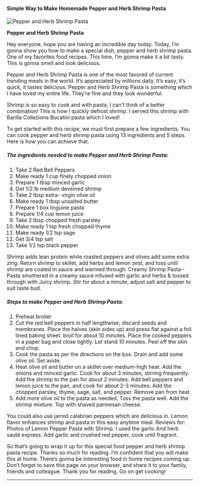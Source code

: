             

#### Simple Way to Make Homemade Pepper and Herb Shrimp Pasta

![Pepper and Herb Shrimp Pasta](https://img-global.cpcdn.com/recipes/4935471473885184/751x532cq70/pepper-and-herb-shrimp-pasta-recipe-main-photo.jpg)

**Pepper and Herb Shrimp Pasta**

Hey everyone, hope you are having an incredible day today. Today, I’m gonna show you how to make a special dish, pepper and herb shrimp pasta. One of my favorites food recipes. This time, I’m gonna make it a bit tasty. This is gonna smell and look delicious.

Pepper and Herb Shrimp Pasta is one of the most favored of current trending meals in the world. It’s appreciated by millions daily. It’s easy, it’s quick, it tastes delicious. Pepper and Herb Shrimp Pasta is something which I have loved my entire life. They’re fine and they look wonderful.

Shrimp is so easy to cook and with pasta, I can't think of a better combination! This is how I quickly defrost shrimp. I served this shrimp with Barilla Collezione Bucatini pasta which I loved!

To get started with this recipe, we must first prepare a few ingredients. You can cook pepper and herb shrimp pasta using 13 ingredients and 5 steps. Here is how you can achieve that.

##### The ingredients needed to make Pepper and Herb Shrimp Pasta:

1.  Take 2 Red Bell Peppers
2.  Make ready 1 cup finely chopped onion
3.  Prepare 1 tbsp minced garlic
4.  Get 1/2 lb medium deveined shrimp
5.  Take 2 tbsp extra- virgin olive oil
6.  Make ready 1 tbsp unsalted butter
7.  Prepare 1 box linguine pasta
8.  Prepare 1/4 cup lemon juice
9.  Take 2 tbsp chopped fresh parsley
10.  Make ready 1 tsp fresh chopped thyme
11.  Make ready 1/2 tsp sage
12.  Get 3/4 tsp salt
13.  Take 1/2 tsp black pepper

Shrimp adds lean protein while roasted peppers and olives add some extra zing. Return shrimp to skillet, add herbs and lemon zest, and toss until shrimp are coated in sauce and warmed through. Creamy Shrimp Pasta - Pasta smothered in a creamy sauce infused with garlic and herbs & tossed through with Juicy shrimp. Stir for about a minute, adjust salt and pepper to suit taste bud.

##### Steps to make Pepper and Herb Shrimp Pasta:

1.  Preheat broiler
2.  Cut the red bell peppers in half lengthwise; discard seeds and membranes. Place the halves (skin sides up) and press flat against a foil lined baking sheet. broil for about 10 minutes. Place the cooked peppers in a paper bag and close tightly. Let stand 10 minutes. Peel off the skin and chop.
3.  Cook the pasta as per the directions on the box. Drain and add some olive oil. Set aside.
4.  Heat olive oil and butter on a skillet over medium-high heat. Add the onions and minced garlic. Cook for about 3 minutes, stirring frequently. Add the shrimp to the pan for about 2 minutes. Add bell peppers and lemon juice to the pan, and cook for about 2-3 minutes. Add the chopped parsley, thyme, sage, salt, and pepper. Remove pan from heat.
5.  Add more olive oil to the pasta as needed. Toss the pasta well. Add the shrimp mixture. Top with shaved parmesan cheese.

You could also use jarred calabrian peppers which are delicious in. Lemon flavor enhances shrimp and pasta in this easy anytime meal. Reviews for: Photos of Lemon Pepper Pasta with Shrimp. I used the garlic And herb sauté express. Add garlic and crushed red pepper, cook until fragrant.

So that’s going to wrap it up for this special food pepper and herb shrimp pasta recipe. Thanks so much for reading. I’m confident that you will make this at home. There’s gonna be interesting food in home recipes coming up. Don’t forget to save this page on your browser, and share it to your family, friends and colleague. Thank you for reading. Go on get cooking!

* * *